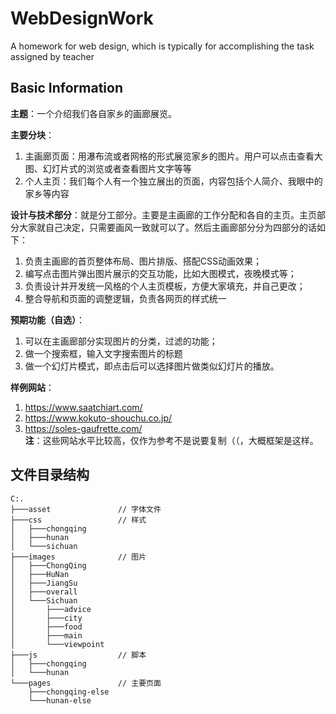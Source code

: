 # WebDesignWork
A homework for web design, which is typically for accomplishing the task assigned by teacher

## Basic Information
**主题**：一个介绍我们各自家乡的画廊展览。  

**主要分块**：  
1. 主画廊页面：用瀑布流或者网格的形式展览家乡的图片。用户可以点击查看大图、幻灯片式的浏览或者查看图片文字等等  
2. 个人主页：我们每个人有一个独立展出的页面，内容包括个人简介、我眼中的家乡等内容    

**设计与技术部分**：就是分工部分。主要是主画廊的工作分配和各自的主页。主页部分大家就自己决定，只需要画风一致就可以了。然后主画廊部分分为四部分的话如下：  
1. 负责主画廊的首页整体布局、图片排版、搭配CSS动画效果；
2. 编写点击图片弹出图片展示的交互功能，比如大图模式，夜晚模式等；
3. 负责设计并开发统一风格的个人主页模板，方便大家填充，并自己更改；
4. 整合导航和页面的调整逻辑，负责各网页的样式统一
   
**预期功能（自选）**：
1. 可以在主画廊部分实现图片的分类，过滤的功能；  
2. 做一个搜索框，输入文字搜索图片的标题  
3. 做一个幻灯片模式，即点击后可以选择图片做类似幻灯片的播放。 
    
**样例网站**：   
1. https://www.saatchiart.com/  
2. https://www.kokuto-shouchu.co.jp/  
3. https://soles-gaufrette.com/  
**注**：这些网站水平比较高，仅作为参考不是说要复制（（，大概框架是这样。  

## 文件目录结构

    C:.
    ├───asset               // 字体文件
    ├───css                 // 样式
    │   ├───chongqing
    │   ├───hunan
    │   └───sichuan
    ├───images              // 图片
    │   ├───ChongQing
    │   ├───HuNan
    │   ├───JiangSu
    │   ├───overall
    │   └───Sichuan
    │       ├───advice
    │       ├───city
    │       ├───food
    │       ├───main
    │       └───viewpoint
    ├───js                  // 脚本
    │   ├───chongqing
    │   └───hunan
    └───pages               // 主要页面
        ├───chongqing-else
        └───hunan-else
 
